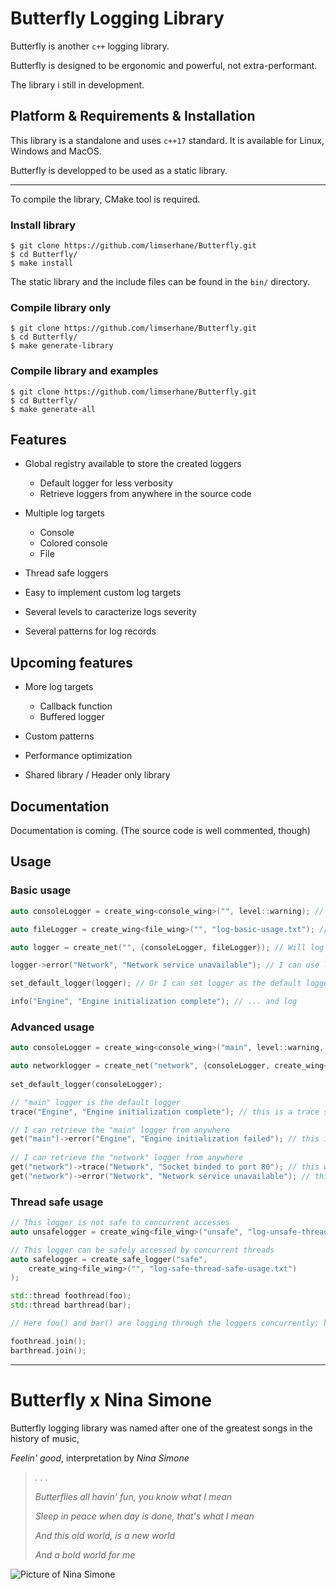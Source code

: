 # Butterfly Logging Library
  
Butterfly is another `c++` logging library.  

Butterfly is designed to be ergonomic and powerful, not extra-performant.  

The library i still in development.  

## Platform & Requirements & Installation

This library is a standalone and uses `c++17` standard. It is available for Linux, Windows and MacOS.  

Butterfly is developped to be used as a static library.

---
To compile the library, CMake tool is required.

### Install library
```
$ git clone https://github.com/limserhane/Butterfly.git
$ cd Butterfly/
$ make install
```
The static library and the include files can be found in the `bin/` directory.

### Compile library only
```
$ git clone https://github.com/limserhane/Butterfly.git
$ cd Butterfly/
$ make generate-library
```

### Compile library and examples
```
$ git clone https://github.com/limserhane/Butterfly.git
$ cd Butterfly/
$ make generate-all
```

## Features

* Global registry available to store the created loggers
	* Default logger for less verbosity
	* Retrieve loggers from anywhere in the source code

* Multiple log targets
	* Console
	* Colored console
	* File

* Thread safe loggers

* Easy to implement custom log targets

* Several levels to caracterize logs severity

* Several patterns for log records

## Upcoming features

* More log targets
	* Callback function
	* Buffered logger

* Custom patterns

* Performance optimization

* Shared library / Header only library

## Documentation

Documentation is coming. (The source code is well commented, though)

## Usage

### Basic usage
 ```c++
auto consoleLogger = create_wing<console_wing>("", level::warning); // Will only write in the console records that have a warning or higher level

auto fileLogger = create_wing<file_wing>("", "log-basic-usage.txt"); // Will write in the "log-basic-usage.txt" file all records (no level specified)

auto logger = create_net("", {consoleLogger, fileLogger}); // Will log both in the console logger and in the file logger

logger->error("Network", "Network service unavailable"); // I can use logger to log

set_default_logger(logger); // Or I can set logger as the default logger ...

info("Engine", "Engine initialization complete"); // ... and log

 ```

### Advanced usage
 ```c++
auto consoleLogger = create_wing<console_wing>("main", level::warning, pattern::complete); // "main" logger will log in the console with a different pattern than the default

auto networklogger = create_net("network", {consoleLogger, create_wing<file_wing>("", "log-advanced-usage.txt")}); // "network" logger will log both in the console and in the file (through a newly created logger)
	
set_default_logger(consoleLogger);

// "main" logger is the default logger
trace("Engine", "Engine initialization complete"); // this is a trace so it won't log through main

// I can retrieve the "main" logger from anywhere
get("main")->error("Engine", "Engine initialization failed"); // this is an error so it will log through main
	
// I can retrieve the "network" logger from anywhere
get("network")->trace("Network", "Socket binded to port 80"); // this will print both it the file and in the console
get("network")->error("Network", "Network service unavailable"); // this will print both it the file and in the console
 ```

### Thread safe usage
```c++
// This logger is not safe to concurrent accesses
auto unsafelogger = create_wing<file_wing>("unsafe", "log-unsafe-thread-safe-usage.txt");

// This logger can be safely accessed by concurrent threads
auto safelogger = create_safe_logger("safe", 
	create_wing<file_wing>("", "log-safe-thread-safe-usage.txt")
);

std::thread foothread(foo);
std::thread barthread(bar);

// Here foo() and bar() are logging through the loggers concurrently; but the "safe" logger will safely write in "bin/log.txt"

foothread.join();
barthread.join();
```

---   
# Butterfly x Nina Simone 

Butterfly logging library was named after one of the greatest songs in the history of music,

*Feelin' good*, interpretation by *Nina Simone*

> *. . .*
>
> *Butterflies all havin' fun, you know what I mean*  
>
> *Sleep in peace when day is done, that's what I mean*  
>
> *And this old world, is a new world*  
>
> *And a bold world for me*

![Picture of Nina Simone](https://www.numero.com/sites/default/files/images/article/homepage/full/nina-simone-fodder-on-my-wings-album-numero-magazine.jpg)
